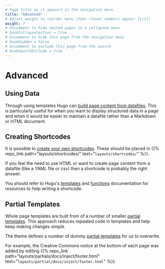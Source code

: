 ```yaml
---
# Page title as it appears in the navigation menu
title: "Advanced"
# Adjust weight to reorder menu items (lower numbers appear first)
weight: 7
# Uncomment to hide nested pages in a collapsed menu
# bookCollapseSection = true
# Uncomment to hide this page from the navigation menu
# bookHidden = false
# Uncomment to exclude this page from the search
# bookSearchExclude = true
---
```


# Advanced

## Using Data

Through using templates Hugo can [build page content from datafiles](https://gohugo.io/templates/data-templates/).
This is particularly useful for when you want to display structured data in a page and when it would be easier to maintain a datafile rather than a Markdown or HTML document.

## Creating Shortcodes

It is possible to [create your own shortcodes](https://gohugo.io/templates/shortcode-templates/).
These should be placed in {{% repo_link path="layouts/shortcodes/" text="`layouts/shortcodes/`" %}}.

If you feel the need to use HTML or want to create page content from a datafile (like a YAML file or csv) then a shortcode is probably the right answer.

You should refer to Hugo's [templates](https://gohugo.io/templates/) and [functions](https://gohugo.io/functions/) documentation for resources to help writing a shortcode.

## Partial Templates

Whole page templates are built from of a number of smaller [partial templates](https://gohugo.io/templates/partials/).
This approach reduces repeated code in templates and help keep making changes simple.

The theme defines a number of dummy [partial templates](https://gohugo.io/templates/types/#partial) for us to overwrite.

For example, the Creative Commons notice at the bottom of each page was added by editing {{% repo_link path="layouts/partials/docs/inject/footer.html" text="`layouts/partial/docs/inject/footer.html`" %}}.

